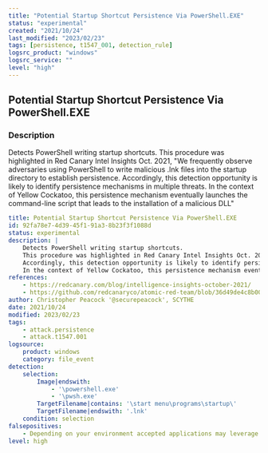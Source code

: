 ```yaml
---
title: "Potential Startup Shortcut Persistence Via PowerShell.EXE"
status: "experimental"
created: "2021/10/24"
last_modified: "2023/02/23"
tags: [persistence, t1547_001, detection_rule]
logsrc_product: "windows"
logsrc_service: ""
level: "high"
---
```


## Potential Startup Shortcut Persistence Via PowerShell.EXE

### Description

Detects PowerShell writing startup shortcuts.
This procedure was highlighted in Red Canary Intel Insights Oct. 2021, "We frequently observe adversaries using PowerShell to write malicious .lnk files into the startup directory to establish persistence.
Accordingly, this detection opportunity is likely to identify persistence mechanisms in multiple threats.
In the context of Yellow Cockatoo, this persistence mechanism eventually launches the command-line script that leads to the installation of a malicious DLL"


```yml
title: Potential Startup Shortcut Persistence Via PowerShell.EXE
id: 92fa78e7-4d39-45f1-91a3-8b23f3f1088d
status: experimental
description: |
    Detects PowerShell writing startup shortcuts.
    This procedure was highlighted in Red Canary Intel Insights Oct. 2021, "We frequently observe adversaries using PowerShell to write malicious .lnk files into the startup directory to establish persistence.
    Accordingly, this detection opportunity is likely to identify persistence mechanisms in multiple threats.
    In the context of Yellow Cockatoo, this persistence mechanism eventually launches the command-line script that leads to the installation of a malicious DLL"
references:
    - https://redcanary.com/blog/intelligence-insights-october-2021/
    - https://github.com/redcanaryco/atomic-red-team/blob/36d49de4c8b00bf36054294b4a1fcbab3917d7c5/atomics/T1547.001/T1547.001.md#atomic-test-7---add-executable-shortcut-link-to-user-startup-folder
author: Christopher Peacock '@securepeacock', SCYTHE
date: 2021/10/24
modified: 2023/02/23
tags:
    - attack.persistence
    - attack.t1547.001
logsource:
    product: windows
    category: file_event
detection:
    selection:
        Image|endswith:
            - '\powershell.exe'
            - '\pwsh.exe'
        TargetFilename|contains: '\start menu\programs\startup\'
        TargetFilename|endswith: '.lnk'
    condition: selection
falsepositives:
    - Depending on your environment accepted applications may leverage this at times. It is recommended to search for anomalies inidicative of malware.
level: high

```
